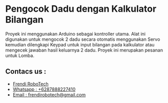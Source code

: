 # Pengocok Dadu dengan Kalkulator Bilangan

Proyek ini menggunakan Arduino sebagai kontroller utama. Alat ini digunakan untuk mengocok 2 dadu secara otomatis menggunakan Servo kemudian dilengkapi Keypad untuk input bilangan pada kalkulator atau mengecek jawaban hasil keluarnya 2 dadu. Proyek ini merupakan pesanan untuk Lomba.

## Contacs us : 
* [Frendi RoboTech](https://www.instagram.com/frendi.co/)
* [Whatsapp : +6287888227410](https://wa.me/+6287888227410)
* [Email    : frendirobotech@gmail.com](https://mail.google.com/mail/u/0/?view=cm&tf=1&fs=1&to=frendirobotech@gmail.com)
